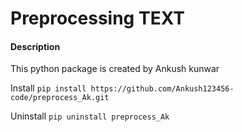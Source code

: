 # Preprocessing TEXT 
#### Description

This python package is created by Ankush kunwar

Install
`pip install https://github.com/Ankush123456-code/preprocess_Ak.git`

Uninstall
`pip uninstall preprocess_Ak`
